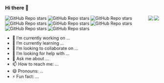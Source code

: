 ### Hi there 👋


<a href="https://github.com/justjavac#gh-light-mode-only">
  <img align="right" src="https://github-readme-stats.vercel.app/api?username=8bd8&show_icons=true&icon_color=805AD5&text_color=718096&bg_color=ffffff&hide_title=true#gh-light-mode-only" />
</a>

<a href="https://github.com/justjavac#gh-dark-mode-only">
  <img align="right" src="https://github-readme-stats.vercel.app/api?username=8bd8&show_icons=true&hide_title=true&theme=merko#gh-dark-mode-only" />
</a>


![GitHub Repo stars](https://img.shields.io/github/stars/8bd8/8bd8.github.io?style=flat-square)
![GitHub Repo stars](https://img.shields.io/github/stars/8bd8/8bd8.github.io?style=flat-square)
![GitHub Repo stars](https://img.shields.io/github/stars/8bd8/8bd8.github.io?style=flat-square)
![GitHub Repo stars](https://img.shields.io/github/stars/8bd8/8bd8.github.io?style=flat-square)
![GitHub Repo stars](https://img.shields.io/github/stars/8bd8/8bd8.github.io?style=flat-square)
![GitHub Repo stars](https://img.shields.io/github/stars/8bd8/8bd8.github.io?style=flat-square)
![GitHub Repo stars](https://img.shields.io/github/stars/8bd8/8bd8.github.io?style=flat-square)
![GitHub Repo stars](https://img.shields.io/github/stars/8bd8/8bd8.github.io?style=flat-square)
- 🔭 I’m currently working on ...
- 🌱 I’m currently learning ...
- 👯 I’m looking to collaborate on ...
- 🤔 I’m looking for help with ...
- 💬 Ask me about ...
- 📫 How to reach me: ...
- 😄 Pronouns: ...
- ⚡ Fun fact: ...

